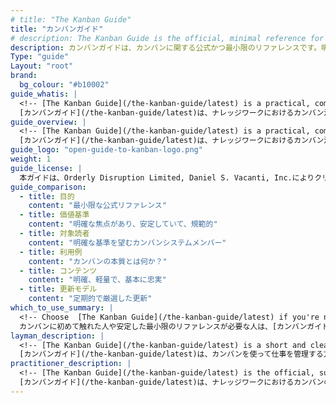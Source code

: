 ```yaml
---
# title: "The Kanban Guide"
title: "カンバンガイド"
# description: The Kanban Guide is the official, minimal reference for Kanban. Clear, stable, and focused, it defines the core practices and principles for managing flow and improving delivery across industries.
description: カンバンガイドは、カンバンに関する公式かつ最小限のリファレンスです。明確で安定しており、焦点が定まった本ガイドは、業界を問わずフローの管理とデリバリーの改善のための中核となるプラクティスと原則を定義しています。
Type: "guide"
Layout: "root"
brand:
  bg_colour: "#b10002"
guide_whatis: |
  <!-- [The Kanban Guide](/the-kanban-guide/latest) is a practical, community-curated reference for using Kanban in knowledge work. It defines the essential practices, measures, and language for designing, running, and improving Kanban systems. -->
  [カンバンガイド](/the-kanban-guide/latest)は、ナレッジワークにおけるカンバン活用のためのコミュニティによって編纂された実践的な指針（リファレンス）である。カンバンシステムを設計し、運用し、改善するために不可欠なプラクティス、計測指標、用語を定義している。
guide_overview: |
  <!-- [The Kanban Guide](/the-kanban-guide/latest) is a practical, community-curated reference for using Kanban in knowledge work. -->
  [カンバンガイド](/the-kanban-guide/latest)は、ナレッジワークにおけるカンバン活用のためのコミュニティによって編纂された実践的な指針（リファレンス）である。
guide_logo: "open-guide-to-kanban-logo.png"
weight: 1
guide_license: |
  本ガイドは、Orderly Disruption Limited, Daniel S. Vacanti, Inc.によりクリエイティブ・コモンズ（表示4.0 国際）の下で提供されています。/ This work is licensed by Orderly Disruption Limited and Daniel S. Vacanti, Inc. under a Creative Commons Attribution 4.0 International License.
guide_comparison:
  - title: 目的
    content: "最小限な公式リファレンス"
  - title: 価値基準
    content: "明確な焦点があり、安定していて、規範的"
  - title: 対象読者
    content: "明確な基準を望むカンバンシステムメンバー"
  - title: 利用例
    content: "カンバンの本質とは何か？"
  - title: コンテンツ
    content: "明確、軽量で、基本に忠実"
  - title: 更新モデル
    content: "定期的で厳選した更新"
which_to_use_summary: |
  <!-- Choose  [The Kanban Guide](/the-kanban-guide/latest) if you're new to Kanban or need a stable, minimal reference. It's ideal for Kanban system members who want to start simple and build understanding. -->
  カンバンに初めて触れた人や安定した最小限のリファレンスが必要な人は、[カンバンガイド](/the-kanban-guide/latest)を選ぶとよいでしょう。シンプルに始めて、理解を深めていきたいカンバンシステムメンバーにおすすめです。
layman_description: |
  <!-- [The Kanban Guide](/the-kanban-guide/latest) is a short and clear handbook that explains how to use Kanban to manage work. It helps Kanban system members visualise what they're working on, avoid multitasking, and deliver more reliably. It's written to be easy to follow, with just the essentials. Perfect for any team that wants a simple way to organise work and improve flow. -->
  [カンバンガイド](/the-kanban-guide/latest)は、カンバンを使って仕事を管理する方法を説明した、簡潔でわかりやすいハンドブックです。カンバンシステムメンバーが作業を可視化し、マルチタスクを避け、仕事の成果をより確実に提供できるように支援します。必要な要素だけに絞って書かれており、誰でも簡単に読み進められます。仕事を整理し、フローを改善したいすべてのチームに推奨します。
practitioner_description: |
  <!-- [The Kanban Guide](/the-kanban-guide/latest) is the official, succinct manual for Kanban in knowledge work. It outlines Kanban as a strategy for optimising the flow of value through a process, using three core practices: visualising workflow, actively managing work items, and continuously improving the workflow. It defines a minimal set of required elements and flow metrics. This guide is ideal for establishing a shared understanding  of Kanban fundamentals in teams or organisations, especially where simplicity, stability, and clarity are essential. -->
  [カンバンガイド](/the-kanban-guide/latest)は、ナレッジワークにおけるカンバンの公式かつ簡潔な手引きです。カンバンを価値の流れ（フロー）を最適化するための戦略として位置づけ、以下の3つの中核となるプラクティスによって構成されることを示しています。それは、「ワークフローを可視化する」「作業項目を主体的に管理する」「ワークフローを継続的に改善する」です。このガイドでは、必要最小限の要素とフロー指標を定義しています。特に、シンプルさ、安定性、明確さが求められるチームや組織において、カンバンの基本を共通理解として確立するのに最適です。
---
```


